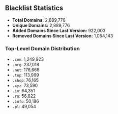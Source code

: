 ## Blacklist Statistics

- **Total Domains:** 2,889,776
- **Unique Domains:** 2,889,776
- **Added Domains Since Last Version:** 922,003
- **Removed Domains Since Last Version:** 1,054,143

### Top-Level Domain Distribution

-  `.com`: 1,249,923
-  `.org`: 237,018
-  `.net`: 176,666
-  `.top`: 113,969
-  `.shop`: 76,165
-  `.xyz`: 73,590
-  `.io`: 64,351
-  `.ru`: 56,822
-  `.info`: 50,186
-  `.pl`: 49,054
